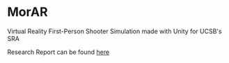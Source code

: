 # MorAR
Virtual Reality First-Person Shooter Simulation made with Unity for UCSB's SRA

Research Report can be found [here](https://drive.google.com/drive/u/0/folders/1Gy9xrKkjVGuVsuvxjw9kMh-CsUQbfwk-)
